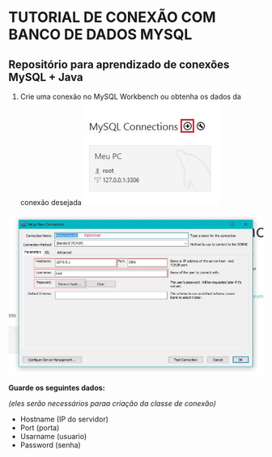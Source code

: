 # TUTORIAL DE CONEXÃO COM BANCO DE DADOS MYSQL
## Repositório para aprendizado de conexões MySQL + Java

1) Crie uma conexão no MySQL Workbench ou obtenha os dados da conexão desejada
![Criando conexão no MySQL Workbench](img/img001.JPG)

![Configurando conexão no MySQL Workbench](img/img002.JPG)

**Guarde os seguintes dados:**

*(eles serão necessários paraa criação da classe de conexão)*
  * Hostname (IP do servidor)
  * Port (porta)
  * Usarname (usuario)
  * Password (senha)
  

